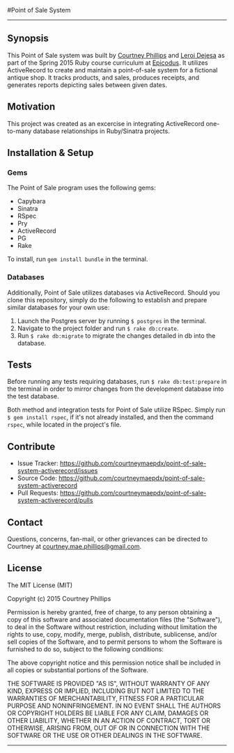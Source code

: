 #Point of Sale System

---

## Synopsis

This Point of Sale system was built by [Courtney Phillips](https://github.com/courtneymaepdx) and [Leroi Dejesa](https://github.com/leroidejesa) as part of the Spring 2015 Ruby course curriculum at [Epicodus](https://www.epicodus.com/). It utilizes ActiveRecord to create and maintain a point-of-sale system for a fictional antique shop. It tracks products, and sales, produces receipts, and generates reports depicting sales between given dates.

## Motivation

This project was created as an excercise in integrating ActiveRecord one-to-many database relationships in Ruby/Sinatra projects.

## Installation & Setup

### Gems

The Point of Sale program uses the following gems:

  - Capybara
  - Sinatra
  - RSpec
  - Pry
  - ActiveRecord
  - PG
  - Rake

To install, run `gem install bundle` in the terminal.

### Databases

Additionally, Point of Sale utilizes databases via ActiveRecord. Should you clone this repository, simply do the following to establish and prepare similar databases for your own use:

  1. Launch the Postgres server by running `$ postgres` in the terminal.
  3. Navigate to the project folder and run `$ rake db:create`.
  4. Run `$ rake db:migrate` to migrate the changes detailed in db into the database.

## Tests

Before running any tests requiring databases, run `$ rake db:test:prepare` in the terminal in order to mirror changes from the development database into the test database.

Both method and integration tests for Point of Sale utilize RSpec. Simply run `$ gem install rspec`, if it's not already installed, and then the command `rspec`, while located in the project's file.

## Contribute

  - Issue Tracker: https://github.com/courtneymaepdx/point-of-sale-system-activerecord/issues
  - Source Code: https://github.com/courtneymaepdx/point-of-sale-system-activerecord
  - Pull Requests: https://github.com/courtneymaepdx/point-of-sale-system-activerecord/pulls

## Contact

Questions, concerns, fan-mail, or other grievances can be directed to Courtney at <courtney.mae.phillips@gmail.com>.

## License

The MIT License (MIT)

Copyright (c) 2015 Courtney Phillips

Permission is hereby granted, free of charge, to any person obtaining a copy
of this software and associated documentation files (the "Software"), to deal
in the Software without restriction, including without limitation the rights
to use, copy, modify, merge, publish, distribute, sublicense, and/or sell
copies of the Software, and to permit persons to whom the Software is
furnished to do so, subject to the following conditions:

The above copyright notice and this permission notice shall be included in
all copies or substantial portions of the Software.

THE SOFTWARE IS PROVIDED "AS IS", WITHOUT WARRANTY OF ANY KIND, EXPRESS OR
IMPLIED, INCLUDING BUT NOT LIMITED TO THE WARRANTIES OF MERCHANTABILITY,
FITNESS FOR A PARTICULAR PURPOSE AND NONINFRINGEMENT. IN NO EVENT SHALL THE
AUTHORS OR COPYRIGHT HOLDERS BE LIABLE FOR ANY CLAIM, DAMAGES OR OTHER
LIABILITY, WHETHER IN AN ACTION OF CONTRACT, TORT OR OTHERWISE, ARISING FROM,
OUT OF OR IN CONNECTION WITH THE SOFTWARE OR THE USE OR OTHER DEALINGS IN
THE SOFTWARE.

---
